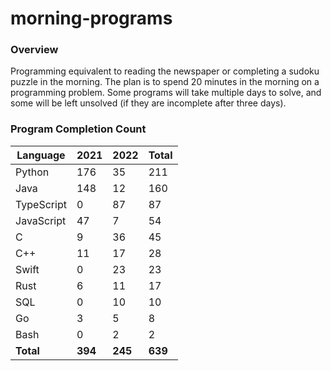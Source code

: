 # morning-programs

### Overview

Programming equivalent to reading the newspaper or completing a sudoku puzzle in the morning.  The plan is to spend 20 
minutes in the morning on a programming problem.  Some programs will take multiple days to solve, and some will be left 
unsolved (if they are incomplete after three days).

### Program Completion Count

| Language     | 2021    | 2022    | Total   |
|--------------|---------|---------|---------|
| Python       | 176     | 35      | 211     |
| Java         | 148     | 12      | 160     |
| TypeScript   | 0       | 87      | 87      |
| JavaScript   | 47      | 7       | 54      |
| C            | 9       | 36      | 45      |
| C++          | 11      | 17      | 28      |
| Swift        | 0       | 23      | 23      |
| Rust         | 6       | 11      | 17      |
| SQL          | 0       | 10      | 10      |
| Go           | 3       | 5       | 8       |
| Bash         | 0       | 2       | 2       |
| **Total**    | **394** | **245** | **639** |
